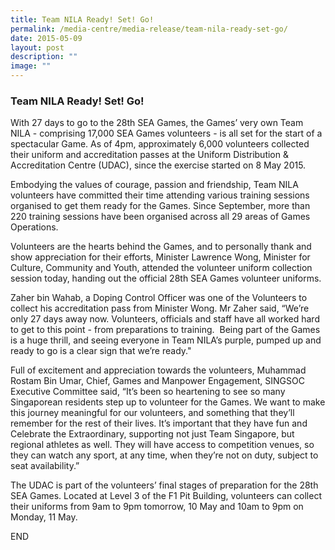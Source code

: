```yaml
---
title: Team NILA Ready! Set! Go!
permalink: /media-centre/media-release/team-nila-ready-set-go/
date: 2015-05-09
layout: post
description: ""
image: ""
---
```

### **Team NILA Ready! Set! Go!**
With 27 days to go to the 28th SEA Games, the Games’ very own Team NILA - comprising 17,000 SEA Games volunteers - is all set for the start of a spectacular Game. As of 4pm, approximately 6,000 volunteers collected their uniform and accreditation passes at the Uniform Distribution & Accreditation Centre (UDAC), since the exercise started on 8 May 2015.

Embodying the values of courage, passion and friendship, Team NILA volunteers have committed their time attending various training sessions organised to get them ready for the Games. Since September, more than 220 training sessions have been organised across all 29 areas of Games Operations.

Volunteers are the hearts behind the Games, and to personally thank and show appreciation for their efforts, Minister Lawrence Wong, Minister for Culture, Community and Youth, attended the volunteer uniform collection session today, handing out the official 28th SEA Games volunteer uniforms.

Zaher bin Wahab, a Doping Control Officer was one of the Volunteers to collect his accreditation pass from Minister Wong. Mr Zaher said, “We’re only 27 days away now. Volunteers, officials and staff have all worked hard to get to this point - from preparations to training.  Being part of the Games is a huge thrill, and seeing everyone in Team NILA’s purple, pumped up and ready to go is a clear sign that we’re ready."

Full of excitement and appreciation towards the volunteers, Muhammad Rostam Bin Umar, Chief, Games and Manpower Engagement, SINGSOC Executive Committee said, “It’s been so heartening to see so many Singaporean residents step up to volunteer for the Games. We want to make this journey meaningful for our volunteers, and something that they’ll remember for the rest of their lives. It’s important that they have fun and Celebrate the Extraordinary, supporting not just Team Singapore, but regional athletes as well. They will have access to competition venues, so they can watch any sport, at any time, when they’re not on duty, subject to seat availability.”

The UDAC is part of the volunteers’ final stages of preparation for the 28th SEA Games. Located at Level 3 of the F1 Pit Building, volunteers can collect their uniforms from 9am to 9pm tomorrow, 10 May and 10am to 9pm on Monday, 11 May.

  
END